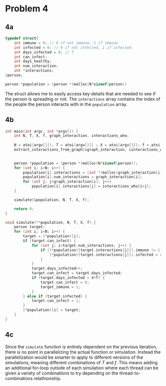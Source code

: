 # Problem 4
## 4a
```c++
typedef struct{
    int immune = 0; // 0 if not immune, 1 if immune
    int infected = 0; // 0 if not infected, 1 if infected
    int days_infected = 0; // T
    int can_infect;
    int days_healthy;
    int num_interaction;
    int *interactions;
}person;

person *population = (person *)malloc(N*sizeof(person))
```
The struct allows me to easily access key details that are needed to see if the person is spreading or not. The `interactions` array contains the index of the people the person interacts with in the `population` array.


## 4b

```c++
int main(int argc, int *argv[]) {
    int N, T, X, f, graph_interaction, interactions_who;
    
    N = atoi(argv[1]); T = atoi(argv[2]) ; X = atoi(argv[3]); f = atoi(argv[4]);// Takes in the key numbers N, T, X and f, meaning number of points on graph, days after a person is infected that they start isolating, days of isolation needed before healthy and the probability of a sick person infecting another (from 0 to 100).
    extract_interactions_from_graph(&graph_interaction, &interactions_who, argv[5]); //find the amount of interactions each person has
    

    person *population = (person *)malloc(N*sizeof(person));
    for (int i; i<N; i++) {
        population[i].interactions = (int *)malloc(graph_interaction[i]*sizeof(int));
        population[i].num_interactions = graph_interaction[i];
        for (int j; j<graph_interaction[i]; j++)
            population[i].interactions[j] = interactions_who[i+j];
    }

    simulate(&population, N, T, X, f);

    return 0;
}

void simulate(**population, N, T, X, f) {
    person target;
    for (int i; i<N; i++) {
        target = (*population)[i];
        if (target.can_infect) {
            for (int j; i<target.num_interactions; j++) {
                if ((*population)[target.interactions[j]]).immune != 1 {
                    (*population)[target.interactions[j]]).infected = rand()/RAND_MAX*100 < f;
                }
            }
            target.days_infected++;
            target.can_infect = target.days_infected;
            if (target.days_infected > X+T) {
                target.can_infect = 0;
                target_immune = 1;
            }
        } else if (target.infected) {
            target.can_infect = 1;
        }
        (*population)[i] = target;
    }
}

```

## 4c
Since the `simulate` function is entirely dependent on the previous iteration, there is no point in parallelizing the actual function or simulation. Instead the parallelization would be smarter to apply to different versions of the simulations, meaning different combinations of $T$ and $f$. This means adding an additional for-loop outside of each simulation where each thread can be given a variety of combinations to try depending on the thread-to-combinations relathionship.